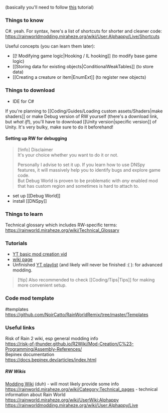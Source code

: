 (basically you'll need to follow [this](https://rainworldmodding.miraheze.org/wiki/Code_Environments) tutorial)  
### Things to know  
C#. yeah.
For syntax, here's a list of shortcuts for shorter and cleaner code:
https://rainworldmodding.miraheze.org/wiki/User:Alphappy/Live/Shortcuts

Useful concepts (you can learn them later):  
- [[! Modifying game logic|Hooking / IL hooking]] (to modify base game logic)  
- [[Storing data for existing objects|ConditionalWeakTables]] (to store data)  
- [[Creating a creature or item|EnumExt]] (to register new objects)
### Things to download  
- IDE for C#

If you're planning to [[Coding/Guides/Loading custom assets/Shaders|make shaders]] or make Debug version of RW yourself (there's a download link, but *what if!*), you'll have to download [[Unity version|specific version]] of Unity. It's very bulky, make sure to do it beforehand!  
#### Setting up RW for debugging  
> [!info] Disclaimer  
> It's your choice whether you want to do it or not.  
 >   
> Personally I advise to set it up. If you learn how to use DNSpy features, it will massively help you to identify bugs and explore game code.  
> But Debug World is proven to be problematic with *any* enabled mod that has custom region and sometimes is hard to attach to.

- set up [[Debug World]]  
- install [[DNSpy]]
### Things to learn  
Technical glossary which includes RW-specific terms:
https://rainworld.miraheze.org/wiki/Technical_Glossary

### Tutorials   
- [YT basic mod creation vid](https://www.youtube.com/watch?v=JG9cyL5FW90)  
- [wiki page](https://rainworldmodding.miraheze.org/wiki/BepInPlugins)  
- Unfinished [YT playlist](https://www.youtube.com/playlist?list=PLuHyVLkKIJi3P6xu-V3aRTAlwWpdDKxSa) (and likely will never be finished :( ): for advanced modding. 

> [!tip] Also recommended to check [[Coding/Tips|Tips]] for making more convenient setup.

  
### Code mod template
#templates  
https://github.com/NoirCatto/RainWorldRemix/tree/master/Templates   
### Useful links   

Risk of Rain 2 wiki, esp general modding info  
https://risk-of-thunder.github.io/R2Wiki/Mod-Creation/C%23-Programming/Assembly-References/  
Bepinex documentation  
https://docs.bepinex.dev/articles/index.html
##### RW Wikis  
[Modding Wiki](https://rainworldmodding.miraheze.org/wiki/Main_Page) (duh) - will most likely provide some info  
https://rainworld.miraheze.org/wiki/Category:Technical_pages - technical information about Rain World  
https://rainworld.miraheze.org/wiki/UserWiki:Alphappy
https://rainworldmodding.miraheze.org/wiki/User:Alphappy/Live